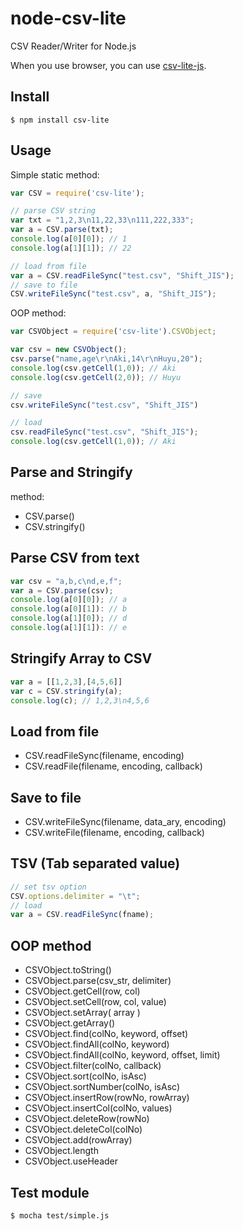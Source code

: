 # node-csv-lite

CSV Reader/Writer for Node.js

When you use browser, you can use [csv-lite-js](https://github.com/kujirahand/csv-lite-js).

## Install

```
$ npm install csv-lite
```

## Usage

Simple static method:

```javascript
var CSV = require('csv-lite');

// parse CSV string
var txt = "1,2,3\n11,22,33\n111,222,333";
var a = CSV.parse(txt);
console.log(a[0][0]); // 1
console.log(a[1][1]); // 22

// load from file
var a = CSV.readFileSync("test.csv", "Shift_JIS");
// save to file
CSV.writeFileSync("test.csv", a, "Shift_JIS");
```

OOP method:

```javascript
var CSVObject = require('csv-lite').CSVObject;

var csv = new CSVObject();
csv.parse("name,age\r\nAki,14\r\nHuyu,20");
console.log(csv.getCell(1,0)); // Aki
console.log(csv.getCell(2,0)); // Huyu

// save
csv.writeFileSync("test.csv", "Shift_JIS")

// load
csv.readFileSync("test.csv", "Shift_JIS");
console.log(csv.getCell(1,0)); // Aki
```

## Parse and Stringify

method:

- CSV.parse()
- CSV.stringify()

## Parse CSV from text

```javascript
var csv = "a,b,c\nd,e,f";
var a = CSV.parse(csv);
console.log(a[0][0]); // a
console.log(a[0][1]): // b
console.log(a[1][0]); // d
console.log(a[1][1]): // e
```

## Stringify Array to CSV

```javascript
var a = [[1,2,3],[4,5,6]]
var c = CSV.stringify(a);
console.log(c); // 1,2,3\n4,5,6
```

## Load from file

- CSV.readFileSync(filename, encoding)
- CSV.readFile(filename, encoding, callback)

## Save to file

- CSV.writeFileSync(filename, data_ary, encoding)
- CSV.writeFile(filename, encoding, callback)


## TSV (Tab separated value)

```javascript
// set tsv option
CSV.options.delimiter = "\t";
// load
var a = CSV.readFileSync(fname);
```

## OOP method

- CSVObject.toString()
- CSVObject.parse(csv_str, delimiter)
- CSVObject.getCell(row, col)
- CSVObject.setCell(row, col, value)
- CSVObject.setArray( array )
- CSVObject.getArray()
- CSVObject.find(colNo, keyword, offset)
- CSVObject.findAll(colNo, keyword)
- CSVObject.findAll(colNo, keyword, offset, limit)
- CSVObject.filter(colNo, callback)
- CSVObject.sort(colNo, isAsc)
- CSVObject.sortNumber(colNo, isAsc)
- CSVObject.insertRow(rowNo, rowArray)
- CSVObject.insertCol(colNo, values)
- CSVObject.deleteRow(rowNo)
- CSVObject.deleteCol(colNo)
- CSVObject.add(rowArray)
- CSVObject.length
- CSVObject.useHeader

## Test module

```
$ mocha test/simple.js
```


